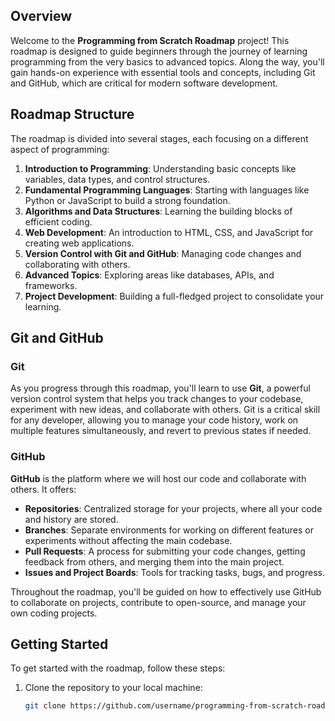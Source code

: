 ## Overview

Welcome to the **Programming from Scratch Roadmap** project! This roadmap is designed to guide beginners through the journey of learning programming from the very basics to advanced topics. Along the way, you'll gain hands-on experience with essential tools and concepts, including Git and GitHub, which are critical for modern software development.

## Roadmap Structure

The roadmap is divided into several stages, each focusing on a different aspect of programming:

1. **Introduction to Programming**: Understanding basic concepts like variables, data types, and control structures.
2. **Fundamental Programming Languages**: Starting with languages like Python or JavaScript to build a strong foundation.
3. **Algorithms and Data Structures**: Learning the building blocks of efficient coding.
4. **Web Development**: An introduction to HTML, CSS, and JavaScript for creating web applications.
5. **Version Control with Git and GitHub**: Managing code changes and collaborating with others.
6. **Advanced Topics**: Exploring areas like databases, APIs, and frameworks.
7. **Project Development**: Building a full-fledged project to consolidate your learning.

## Git and GitHub

### Git

As you progress through this roadmap, you'll learn to use **Git**, a powerful version control system that helps you track changes to your codebase, experiment with new ideas, and collaborate with others. Git is a critical skill for any developer, allowing you to manage your code history, work on multiple features simultaneously, and revert to previous states if needed.

### GitHub

**GitHub** is the platform where we will host our code and collaborate with others. It offers:

- **Repositories**: Centralized storage for your projects, where all your code and history are stored.
- **Branches**: Separate environments for working on different features or experiments without affecting the main codebase.
- **Pull Requests**: A process for submitting your code changes, getting feedback from others, and merging them into the main project.
- **Issues and Project Boards**: Tools for tracking tasks, bugs, and progress.

Throughout the roadmap, you'll be guided on how to effectively use GitHub to collaborate on projects, contribute to open-source, and manage your own coding projects.

## Getting Started

To get started with the roadmap, follow these steps:

1. Clone the repository to your local machine:
   ```bash
   git clone https://github.com/username/programming-from-scratch-roadmap.git

